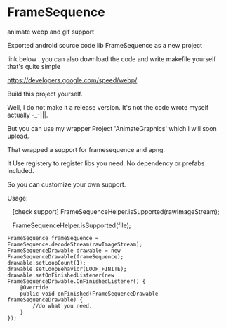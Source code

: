 # FrameSequence
animate webp and gif support 

Exported android source code lib FrameSequence as a new project

link below . you can also download the code and write makefile yourself that's quite simple

https://developers.google.com/speed/webp/

Build this project yourself.

Well, I do not make it a release version. It's not the code wrote myself actually -_-|||.

But you can use my wrapper Project 'AnimateGraphics' which I will soon upload.

That wrapped a support for framesequence and apng. 

It Use registery to register libs you need. No dependency or prefabs included.

So you can customize your own support.


Usage:

    [check support]
    FrameSequenceHelper.isSupported(rawImageStream);
    
    FrameSequenceHelper.isSupported(file);
    
    FrameSequence frameSequence = FrameSequence.decodeStream(rawImageStream);
    FrameSequenceDrawable drawable = new FrameSequenceDrawable(frameSequence);
    drawable.setLoopCount(1);
    drawable.setLoopBehavior(LOOP_FINITE);
    drawable.setOnFinishedListener(new FrameSequenceDrawable.OnFinishedListener() {
        @Override
        public void onFinished(FrameSequenceDrawable frameSequenceDrawable) {
            //do what you need.
        }
    });







